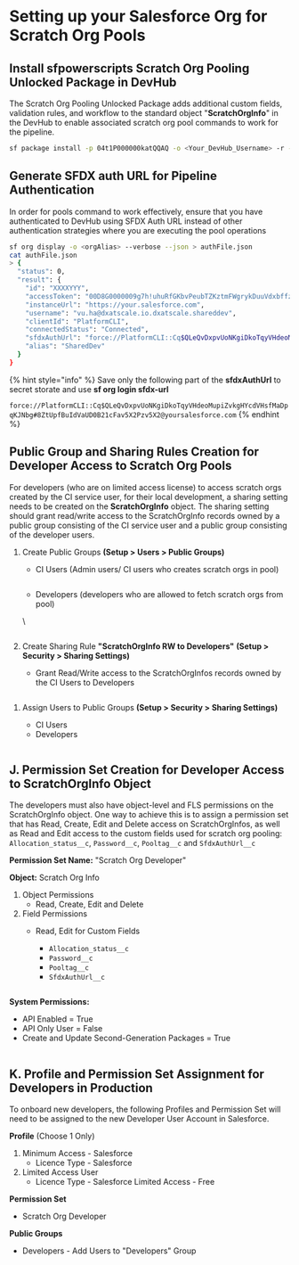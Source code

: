 # Setting up your Salesforce Org for Scratch Org Pools

## &#x20;Install sfpowerscripts Scratch Org Pooling Unlocked Package in DevHub

The Scratch Org Pooling Unlocked Package adds additional custom fields, validation rules, and workflow to the standard object "**ScratchOrgInfo**" in the DevHub to enable associated scratch org pool commands to work for the pipeline.

```bash
sf package install -p 04t1P000000katQQAQ -o <Your_DevHub_Username> -r -a package -s AdminsOnly -w 30
```



## Generate SFDX auth URL for Pipeline Authentication

In order for pools command to work effectively, ensure that you have authenticated to DevHub using SFDX Auth URL instead of other authentication strategies where you are executing the pool operations

```bash
sf org display -o <orgAlias> --verbose --json > authFile.json
cat authFile.json
> {
  "status": 0,
  "result": {
    "id": "XXXXYYY",
    "accessToken": "00D8G0000009g7h!uhuRfGKbvPeubTZKztmFWgrykDuuVdxbffzjjVTqjMyRcV{wb+2JtxsevgKfGiGXRz02jY83uNBsD4CuWHwv.b21KZdFxbTi",
    "instanceUrl": "https://your.salesforce.com",
    "username": "vu.ha@dxatscale.io.dxatscale.shareddev",
    "clientId": "PlatformCLI",
    "connectedStatus": "Connected",
    "sfdxAuthUrl": "force://PlatformCLI::Cq$QLeQvDxpvUoNKgiDkoTqyVHdeoMupiZvkgHYcdVHsfMaDpqKJNbg#8ZtUpfBuIdVaUD0B21cFav5X2Pzv5X2@yoursalesforce.com",
    "alias": "SharedDev"
  }
}
```

{% hint style="info" %}
Save only the following part of the **sfdxAuthUrl** to secret storate and  use **sf org login sfdx-url**

`force://PlatformCLI::Cq$QLeQvDxpvUoNKgiDkoTqyVHdeoMupiZvkgHYcdVHsfMaDpqKJNbg#8ZtUpfBuIdVaUD0B21cFav5X2Pzv5X2@yoursalesforce.com`
{% endhint %}

## Public Group and Sharing Rules Creation for Developer Access to Scratch Org Pools

For developers (who are on limited access license) to access scratch orgs created by the CI service user, for their local development, a sharing setting needs to be created on the **ScratchOrgInfo** object. The sharing setting should grant read/write access to the ScratchOrgInfo records owned by a public group consisting of the CI service user and a public group consisting of the developer users.

1.  Create Public Groups **(Setup > Users > Public Groups)**

    * CI Users (Admin users/ CI users who creates scratch orgs in pool)

    <figure><img src="../../../.gitbook/assets/image (32).png" alt=""><figcaption></figcaption></figure>

    * Developers (developers who are allowed to fetch scratch orgs from pool)

    \


    <figure><img src="../../../.gitbook/assets/image (33).png" alt=""><figcaption></figcaption></figure>
2. Create Sharing Rule **"ScratchOrgInfo RW to Developers"** **(Setup > Security > Sharing Settings)**
   * Grant Read/Write access to the ScratchOrgInfos records owned by the CI Users to Developers&#x20;

<figure><img src="../../../.gitbook/assets/image (34).png" alt=""><figcaption></figcaption></figure>

1.  Assign Users to Public Groups **(Setup > Security > Sharing Settings)**

    * CI Users
    * Developers



<figure><img src="../../../.gitbook/assets/image (35).png" alt=""><figcaption></figcaption></figure>

## J. Permission Set Creation for Developer Access to ScratchOrgInfo Object

The developers must also have object-level and FLS permissions on the ScratchOrgInfo object. One way to achieve this is to assign a permission set that has Read, Create, Edit and Delete access on ScratchOrgInfos, as well as Read and Edit access to the custom fields used for scratch org pooling: `Allocation_status__c`, `Password__c`, `Pooltag__c` and `SfdxAuthUrl__c`

**Permission Set Name:** "Scratch Org Developer"

**Object:** Scratch Org Info

1. Object Permissions
   * Read, Create, Edit and Delete
2. Field Permissions
   *   Read, Edit for Custom Fields

       * `Allocation_status__c`
       * `Password__c`
       * `Pooltag__c`
       * `SfdxAuthUrl__c`

       <figure><img src="../../../.gitbook/assets/image (36).png" alt=""><figcaption></figcaption></figure>

**System Permissions:**

* API Enabled = True
* API Only User = False
* Create and Update Second-Generation Packages = True

<figure><img src="../../../.gitbook/assets/image (37).png" alt=""><figcaption></figcaption></figure>

## **K. Profile and Permission Set Assignment for Developers in Production**

To onboard new developers, the following Profiles and Permission Set will need to be assigned to the new Developer User Account in Salesforce.

**Profile** (Choose 1 Only)

1. Minimum Access - Salesforce
   * Licence Type - Salesforce
2. Limited Access User
   * Licence Type - Salesforce Limited Access - Free

**Permission Set**&#x20;

* Scratch Org Developer

**Public Groups**

* Developers - Add Users to "Developers" Group

